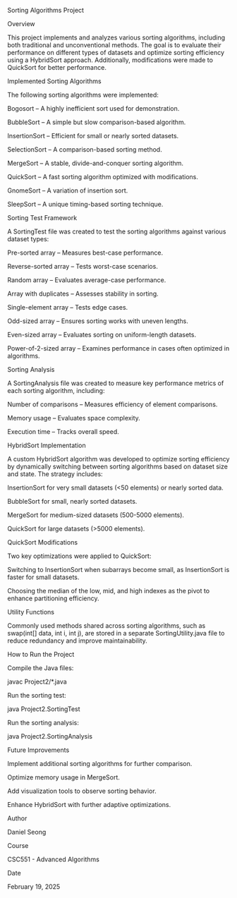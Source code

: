 Sorting Algorithms Project

Overview

This project implements and analyzes various sorting algorithms, including both traditional and unconventional methods. The goal is to evaluate their performance on different types of datasets and optimize sorting efficiency using a HybridSort approach. Additionally, modifications were made to QuickSort for better performance.

Implemented Sorting Algorithms

The following sorting algorithms were implemented:

Bogosort – A highly inefficient sort used for demonstration.

BubbleSort – A simple but slow comparison-based algorithm.

InsertionSort – Efficient for small or nearly sorted datasets.

SelectionSort – A comparison-based sorting method.

MergeSort – A stable, divide-and-conquer sorting algorithm.

QuickSort – A fast sorting algorithm optimized with modifications.

GnomeSort – A variation of insertion sort.

SleepSort – A unique timing-based sorting technique.

Sorting Test Framework

A SortingTest file was created to test the sorting algorithms against various dataset types:

Pre-sorted array – Measures best-case performance.

Reverse-sorted array – Tests worst-case scenarios.

Random array – Evaluates average-case performance.

Array with duplicates – Assesses stability in sorting.

Single-element array – Tests edge cases.

Odd-sized array – Ensures sorting works with uneven lengths.

Even-sized array – Evaluates sorting on uniform-length datasets.

Power-of-2-sized array – Examines performance in cases often optimized in algorithms.

Sorting Analysis

A SortingAnalysis file was created to measure key performance metrics of each sorting algorithm, including:

Number of comparisons – Measures efficiency of element comparisons.

Memory usage – Evaluates space complexity.

Execution time – Tracks overall speed.

HybridSort Implementation

A custom HybridSort algorithm was developed to optimize sorting efficiency by dynamically switching between sorting algorithms based on dataset size and state. The strategy includes:

InsertionSort for very small datasets (<50 elements) or nearly sorted data.

BubbleSort for small, nearly sorted datasets.

MergeSort for medium-sized datasets (500-5000 elements).

QuickSort for large datasets (>5000 elements).

QuickSort Modifications

Two key optimizations were applied to QuickSort:

Switching to InsertionSort when subarrays become small, as InsertionSort is faster for small datasets.

Choosing the median of the low, mid, and high indexes as the pivot to enhance partitioning efficiency.

Utility Functions

Commonly used methods shared across sorting algorithms, such as swap(int[] data, int i, int j), are stored in a separate SortingUtility.java file to reduce redundancy and improve maintainability.

How to Run the Project

Compile the Java files:

javac Project2/*.java

Run the sorting test:

java Project2.SortingTest

Run the sorting analysis:

java Project2.SortingAnalysis

Future Improvements

Implement additional sorting algorithms for further comparison.

Optimize memory usage in MergeSort.

Add visualization tools to observe sorting behavior.

Enhance HybridSort with further adaptive optimizations.

Author

Daniel Seong

Course

CSC551 - Advanced Algorithms

Date

February 19, 2025

